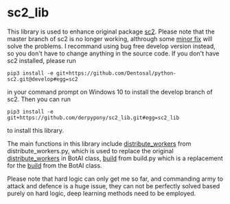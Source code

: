 # sc2_lib
This library is used to enhance original package [sc2](https://github.com/Dentosal/python-sc2/tree/develop). Please note that the master branch of sc2 is no longer working, althrough some [minor fix](https://github.com/Dentosal/python-sc2/issues/283#issuecomment-508407630) will solve the problems. I recommand using bug free develop version instead, so you don't have to change anything in the source code. If you don't have sc2 installed, please run 
```
pip3 install -e git+https://github.com/Dentosal/python-sc2.git@develop#egg=sc2
```
in your command prompt on Windows 10 to install the develop branch of sc2. Then you can run
```
pip3 install -e git+https://github.com/derpypony/sc2_lib.git#egg=sc2_lib
```
to install this library.

The main functions in this library include [distribute_workers](sc2_lib/distribute_workers.py#L13) from distribute_workers.py, which is used to replace the original [distribute_workers](https://github.com/Dentosal/python-sc2/blob/84b1231eab91320204c146bd5682bb2a1b5f23cf/sc2/bot_ai.py#L293) in BotAI class, [build](sc2_lib/build.py#L16) from build.py which is a replacement for the [build](https://github.com/Dentosal/python-sc2/blob/84b1231eab91320204c146bd5682bb2a1b5f23cf/sc2/bot_ai.py#L642) from the BotAI class.


Please note that hard logic can only get me so far, and commanding army to attack and defence is a huge issue, they can not be perfectly solved based purely on hard logic, deep learning methods need to be employed.
